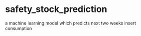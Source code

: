 # safety_stock_prediction
a machine learning model which predicts next two weeks insert consumption
